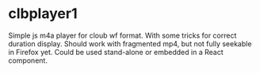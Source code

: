# clbplayer1

Simple js m4a player for cloub wf format. With some tricks for correct duration display.
Should work with fragmented mp4, but not fully seekable in Firefox yet.
Could be used stand-alone or embedded in a React component.
